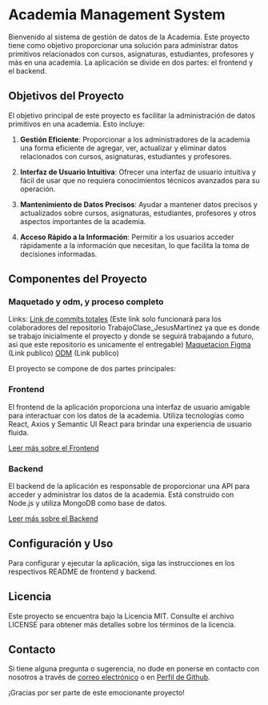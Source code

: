 # Academia Management System

Bienvenido al sistema de gestión de datos de la Academia. Este proyecto tiene como objetivo proporcionar una solución para administrar datos primitivos relacionados con cursos, asignaturas, estudiantes, profesores y más en una academia. La aplicación se divide en dos partes: el frontend y el backend.

## Objetivos del Proyecto

El objetivo principal de este proyecto es facilitar la administración de datos primitivos en una academia. Esto incluye:

1. **Gestión Eficiente**: Proporcionar a los administradores de la academia una forma eficiente de agregar, ver, actualizar y eliminar datos relacionados con cursos, asignaturas, estudiantes y profesores.

2. **Interfaz de Usuario Intuitiva**: Ofrecer una interfaz de usuario intuitiva y fácil de usar que no requiera conocimientos técnicos avanzados para su operación.

3. **Mantenimiento de Datos Precisos**: Ayudar a mantener datos precisos y actualizados sobre cursos, asignaturas, estudiantes, profesores y otros aspectos importantes de la academia.

4. **Acceso Rápido a la Información**: Permitir a los usuarios acceder rápidamente a la información que necesitan, lo que facilita la toma de decisiones informadas.

## Componentes del Proyecto
### Maquetado y odm, y proceso completo
Links:
    [Link de commits totales](https://github.com/asynkDF/TrabajoClase_JesusMartinez/tree/main/API_personal) (Este link solo funcionará para los colaboradores del repositorio TrabajoClase_JesusMartinez ya que es donde se trabajo inicialmente el proyecto y donde se seguirá trabajando a futuro, asi que este repositorio es unicamente el entregable)
    [Maquetacion Figma](https://www.figma.com/file/OQorMha15CQYzFy9ip38CM/Academix-Hub?type=design&node-id=0%3A1&mode=design&t=twT3diqKEFr2IDZO-1) (Link publico)
    [ODM](https://lucid.app/lucidchart/10b69c32-c39d-4684-afa1-d5fe15f56c98/edit?viewport_loc=-542%2C-327%2C2361%2C1147%2C0_0&invitationId=inv_ec747986-9aed-454f-86d4-957aaa4fe6ff) (Link publico)

El proyecto se compone de dos partes principales:

### Frontend

El frontend de la aplicación proporciona una interfaz de usuario amigable para interactuar con los datos de la academia. Utiliza tecnologías como React, Axios y Semantic UI React para brindar una experiencia de usuario fluida.

[Leer más sobre el Frontend](./api_frontend/README.md)

### Backend

El backend de la aplicación es responsable de proporcionar una API para acceder y administrar los datos de la academia. Está construido con Node.js y utiliza MongoDB como base de datos.

[Leer más sobre el Backend](./API_backend//README.md)

## Configuración y Uso

Para configurar y ejecutar la aplicación, siga las instrucciones en los respectivos README de frontend y backend.


## Licencia

Este proyecto se encuentra bajo la Licencia MIT. Consulte el archivo LICENSE para obtener más detalles sobre los términos de la licencia.

## Contacto

Si tiene alguna pregunta o sugerencia, no dude en ponerse en contacto con nosotros a través de [correo electrónico](jrey22k@gmail.com) o en [Perfil de Github](https://github.com/asynkdf).

¡Gracias por ser parte de este emocionante proyecto!
